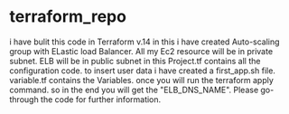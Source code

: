 # terraform_repo
i have bulit this code in Terraform v.14
in this i have created Auto-scaling group with ELastic load Balancer.
All my Ec2 resource will be in private subnet.
ELB will be in public subnet
in this Project.tf contains all the configuration code.
to insert user data i have created a first_app.sh file.
variable.tf contains the Variables. 
once you will run the terraform apply command. so in the end you will get the "ELB_DNS_NAME".
Please go-through the code for further information.
